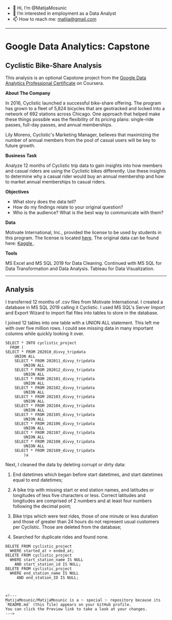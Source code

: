 - 👋 Hi, I’m @MatijaMosunic
- 👀 I’m interested in employment as a Data Analyst
- 📫 How to reach me: matija@gmail.com
<hr>
<H1>Google Data Analytics: Capstone</H1>

<H2>Cyclistic Bike-Share Analysis</H2>

This analysis is an optional Capstone project from the <a href="https://www.coursera.org/professional-certificates/google-data-analytics">Google Data Analytics Professional Certificate</a> on Coursera.

<b>About The Company</b><br>

In 2016, Cyclistic launched a successful bike-share offering. The program has grown to a fleet of 5,824 bicycles that are geotracked and locked into a network of 
692 stations across Chicago. One approach that helped make these things possible was the flexibility of its pricing plans: single-ride passes, full-day passes,
and annual memberships.

Lily Moreno, Cyclistic's Marketing Manager, believes that maximizing the number of annual members from the pool of casual users will be key to future growth.

<b>Business Task</b>

Analyze 12 months of Cyclistic trip data to gain insights into how members and casual riders are using the Cyclistic bikes differently. Use these insights to determine why a casual rider would buy an annual membership and how to market annual memberships to casual riders.

<b>Objectives</b>

<ul>
<li>What story does the data tell?</li>
<li>How do my findings relate to your original question?</li>
<li>Who is the audience? What is the best way to communicate with them?</li>
</ul>

<b>Data</b>

Motivate International, Inc., provided the license to be used by students in this program. The license is located <a href="https://ride.divvybikes.com/data-license-agreement">here</a>. The original data can be found here: <a href="https://www.kaggle.com/matijamosunic/cyclistic-data-12-months"> Kaggle </a>.

<b>Tools</b>

MS Excel and MS SQL 2019 for Data Cleaning.  Continued with MS SQL for Data Transformation and Data Analysis. Tableau for Data Visualization.

<hr>

<h2> Analysis </h2>

I transferred 12 months of .csv files from Motivate International. I created a database in MS SQL 2019 calling it Cyclistic. I used MS SQL's Server Import and Export Wizard to import flat files into tables to store in the database. 

I joined 12 tables into one table with a UNION ALL statement. This left me with over five million rows. I could see missing data in many important columns while quickly looking it over.

``` 
SELECT * INTO cyclistic_project
  FROM (
SELECT * FROM 202010_divvy_tripdata  
	UNION ALL 
	SELECT * FROM 202011_divvy_tripdata  
		UNION ALL 
	SELECT * FROM 202012_divvy_tripdata 
		UNION ALL 
	SELECT * FROM 202101_divvy_tripdata 
		UNION ALL 
	SELECT * FROM 202102_divvy_tripdata  
		UNION ALL 
	SELECT * FROM 202103_divvy_tripdata
		UNION ALL
	SELECT * FROM 202104_divvy_tripdata
		UNION ALL
	SELECT * FROM 202105_divvy_tripdata
		UNION ALL
	SELECT * FROM 202106_divvy_tripdata
		UNION ALL
	SELECT * FROM 202107_divvy_tripdata
		UNION ALL
	SELECT * FROM 202108_divvy_tripdata
		UNION ALL
	SELECT * FROM 202109_divvy_tripdata
		)a 
```

Next, I cleaned the data by deleting corrupt or dirty data: 

1) End datetimes which began before start datetimes, and start datetimes equal to end datetimes;

2) A bike trip with missing start or end station names, and latitudes or longitudes of less five characters or less. Correct latitudes and longitudes are comprised of 2 numbers and at least four numbers following the decimal point;

3) Bike trips which were test rides, those of one minute or less duration and those of greater than 24 hours do not represent usual customers per Cyclistic. Those are deleted from the database;

4) Searched for duplicate rides and found none.

```
DELETE FROM cyclistic_project
  WHERE started_at > ended_at;
DELETE FROM cyclistic_project
  WHERE start_station_name IS NULL 
    AND start_station_id IS NULL;
DELETE FROM cyclistic_project
  WHERE end_station_name IS NULL
     AND end_station_ID IS NULL;



<!---
MatijaMosunic/MatijaMosunic is a ✨ special ✨ repository because its `README.md` (this file) appears on your GitHub profile.
You can click the Preview link to take a look at your changes.
--->
